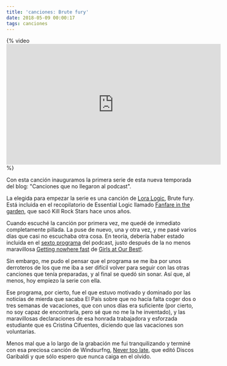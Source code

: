 ```yaml
---
title: 'canciones: Brute fury'
date: 2018-05-09 00:00:17
tags: canciones
---
```

{% video <iframe width="560" height="315" src="https://www.youtube.com/embed/fQil8l8DkTA" frameborder="0" allow="autoplay; encrypted-media" allowfullscreen></iframe> %}

Con esta canción inauguramos la primera serie de esta nueva temporada del blog: "Canciones que no llegaron al podcast". 

La elegida para empezar la serie es una canción de [Lora Logic](https://en.wikipedia.org/wiki/Lora_Logic), Brute fury. Está incluida en el recopilatorio de Essential Logic llamado [Fanfare in the garden](https://essentiallogic.bandcamp.com/releases), que sacó Kill Rock Stars hace unos años. 

Cuando escuché la canción por primera vez, me quedé de inmediato completamente pillada. La puse de nuevo, una y otra vez, y me pasé varios días que casi no escuchaba otra cosa. En teoría, debería haber estado incluida en el [sexto programa](http://www.ivoox.com/latidos-podcast-6-audios-mp3_rf_20037530_1.html) del podcast, justo después de la no menos maravillosa [Getting nowhere fast](https://www.youtube.com/watch?v=UKzPEXq7t0A) de [Girls at Our Best!](https://en.wikipedia.org/wiki/Girls_at_Our_Best!). 

Sin embargo, me pudo el pensar que el programa se me iba por unos derroteros de los que me iba a ser difícil volver para seguir con las otras canciones que tenía preparadas, y al final se quedó sin sonar. Así que, al menos, hoy empiezo la serie con ella.

Ese programa, por cierto, fue el que estuvo motivado y dominado por las noticias de mierda que sacaba El País sobre que no hacía falta coger dos o tres semanas de vacaciones, que con unos días era suficiente (por cierto, no soy capaz de encontrarla, pero sé que no me la he inventado), y las maravillosas declaraciones de esa honrada trabajadora y esforzada estudiante que es Cristina Cifuentes, diciendo que las vacaciones son voluntarias.

Menos mal que a lo largo de la grabación me fui tranquilizando y terminé con esa preciosa canción de Windsurfng, [Never too late](https://discosgaribaldi.bandcamp.com/track/never-too-late), que editó Discos Garibaldi y que sólo espero que nunca caiga en el olvido.

